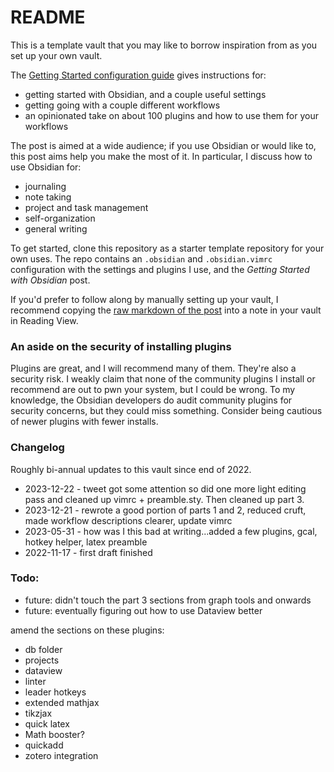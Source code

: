 # README
This is a template vault that you may like to borrow inspiration from as you set up your own vault. 

The [Getting Started configuration guide](https://github.com/thor314/obsidian-setup/blob/main/Getting%20Started%20with%20Obsidian.md) gives instructions for:
- getting started with Obsidian, and a couple useful settings
- getting going with a couple different workflows
- an opinionated take on about 100 plugins and how to use them for your workflows

The post is aimed at a wide audience; if you use Obsidian or would like to, this post aims help you make the most of it.
In particular, I discuss how to use Obsidian for:
- journaling
- note taking
- project and task management
- self-organization
- general writing 

To get started, clone this repository as a starter template repository for your own uses. The repo contains an `.obsidian` and `.obsidian.vimrc` configuration with the settings and plugins I use, and the *Getting Started with Obsidian* post. 

If you'd prefer to follow along by manually setting up your vault, I recommend copying the [raw markdown of the post](https://raw.githubusercontent.com/thor314/obsidian-setup/main/Getting%20Started%20with%20Obsidian.md) into a note in your vault in Reading View. 

### An aside on the security of installing plugins
Plugins are great, and I will recommend many of them. They're also a security risk. I weakly claim that none of the
community plugins I install or recommend are out to pwn your system, but I could be wrong. To my knowledge, the Obsidian
developers do audit community plugins for security concerns, but they could miss something. Consider being cautious of
newer plugins with fewer installs.

### Changelog
Roughly bi-annual updates to this vault since end of 2022.
- 2023-12-22 - tweet got some attention so did one more light editing pass and cleaned up vimrc + preamble.sty. Then cleaned up part 3.
- 2023-12-21 - rewrote a good portion of parts 1 and 2, reduced cruft, made workflow descriptions clearer, update vimrc
- 2023-05-31 - how was I this bad at writing...added a few plugins, gcal, hotkey helper, latex preamble
- 2022-11-17 - first draft finished

### Todo: 
- future: didn't touch the part 3 sections from graph tools and onwards
- future: eventually figuring out how to use Dataview better

amend the sections on these plugins:
- db folder
- projects
- dataview 
- linter
- leader hotkeys
- extended mathjax
- tikzjax
- quick latex 
- Math booster?
- quickadd
- zotero integration
